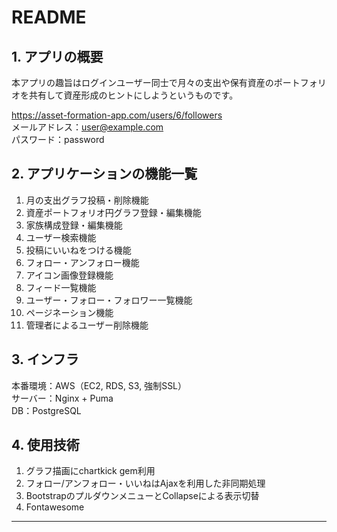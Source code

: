 # README

## 1. アプリの概要
本アプリの趣旨はログインユーザー同士で月々の支出や保有資産のポートフォリオを共有して資産形成のヒントにしようというものです。  

https://asset-formation-app.com/users/6/followers  
メールアドレス：user@example.com  
パスワード：password

## 2. アプリケーションの機能一覧
1. 月の支出グラフ投稿・削除機能
2. 資産ポートフォリオ円グラフ登録・編集機能
3. 家族構成登録・編集機能
4. ユーザー検索機能
5. 投稿にいいねをつける機能
6. フォロー・アンフォロー機能
7. アイコン画像登録機能
8. フィード一覧機能
9. ユーザー・フォロー・フォロワー一覧機能
10. ページネーション機能
11. 管理者によるユーザー削除機能

## 3. インフラ
本番環境：AWS（EC2, RDS, S3, 強制SSL）  
サーバー：Nginx + Puma  
DB：PostgreSQL

## 4. 使用技術
1. グラフ描画にchartkick gem利用
2. フォロー/アンフォロー・いいねはAjaxを利用した非同期処理
3. BootstrapのプルダウンメニューとCollapseによる表示切替
4. Fontawesome
---
